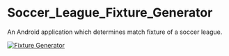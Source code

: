 # Soccer_League_Fixture_Generator
An Android application which determines match fixture of a soccer league.



[![Fixture Generator](https://yt-embed.herokuapp.com/embed?v=ikeQqeGR1PY-Y)](https://www.youtube.com/watch?v=ikeQqeGR1PY-Y "Everything Is AWESOME")
